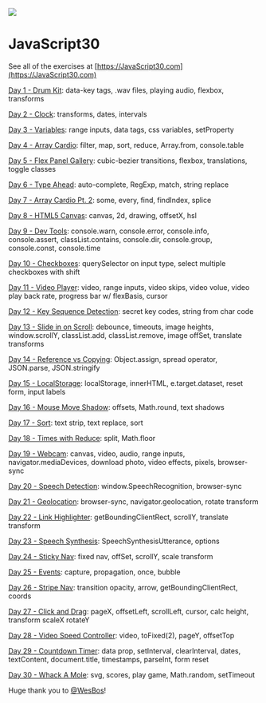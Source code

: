 ![](https://javascript30.com/images/JS3-social-share.png)

# JavaScript30

See all of the exercises at [https://JavaScript30.com](https://JavaScript30.com)

[Day 1 - Drum Kit](https://github.com/SanKlein/JavaScript-30/tree/master/Day%201%20-%20Drum%20Kit): data-key tags, .wav files, playing audio, flexbox, transforms

[Day 2 - Clock](https://github.com/SanKlein/JavaScript-30/tree/master/Day%202%20-%20Clock): transforms, dates, intervals

[Day 3 - Variables](https://github.com/SanKlein/JavaScript-30/tree/master/Day%203%20-%20Variables): range inputs, data tags, css variables, setProperty

[Day 4 - Array Cardio](https://github.com/SanKlein/JavaScript-30/tree/master/Day%204%20-%20Array%20Cardio): filter, map, sort, reduce, Array.from, console.table

[Day 5 - Flex Panel Gallery](https://github.com/SanKlein/JavaScript-30/tree/master/Day%205%20-%20Flex%20Panel%20Gallery): cubic-bezier transitions, flexbox, translations, toggle classes

[Day 6 - Type Ahead](https://github.com/SanKlein/JavaScript-30/tree/master/Day%206%20-%20Type%20Ahead): auto-complete, RegExp, match, string replace

[Day 7 - Array Cardio Pt. 2](https://github.com/SanKlein/JavaScript-30/tree/master/Day%207%20-%20Array%20Cardio%20Pt.2): some, every, find, findIndex, splice

[Day 8 - HTML5 Canvas](https://github.com/SanKlein/JavaScript-30/tree/master/Day%208%20-%20HTML5%20Canvas): canvas, 2d, drawing, offsetX, hsl

[Day 9 - Dev Tools](https://github.com/SanKlein/JavaScript-30/tree/master/Day%209%20-%20Dev%20Tools): console.warn, console.error, console.info, console.assert, classList.contains, console.dir, console.group, console.const, console.time

[Day 10 - Checkboxes](https://github.com/SanKlein/JavaScript-30/tree/master/Day%2010%20-%20Checkboxes): querySelector on input type, select multiple checkboxes with shift

[Day 11 - Video Player](https://github.com/SanKlein/JavaScript-30/tree/master/Day%2011%20-%20Video%20Player): video, range inputs, video skips, video volue, video play back rate, progress bar w/ flexBasis, cursor

[Day 12 - Key Sequence Detection](https://github.com/SanKlein/JavaScript-30/tree/master/Day%2012%20-%20Key%20Sequence%20Detection): secret key codes, string from char code

[Day 13 - Slide in on Scroll](https://github.com/SanKlein/JavaScript-30/tree/master/Day%2013%20-%20Slide%20in%20on%20Scroll): debounce, timeouts, image heights, window.scrollY, classList.add, classList.remove, image offSet, translate transforms

[Day 14 - Reference vs Copying](https://github.com/SanKlein/JavaScript-30/tree/master/Day%2014%20-%20References%20vs%20Copying): Object.assign, spread operator, JSON.parse, JSON.stringify

[Day 15 - LocalStorage](https://github.com/SanKlein/JavaScript-30/tree/master/Day%2015%20-%20LocalStorage): localStorage, innerHTML, e.target.dataset, reset form, input labels

[Day 16 - Mouse Move Shadow](https://github.com/SanKlein/JavaScript-30/tree/master/Day%2016%20-%20Mouse%20Move%20Shadow): offsets, Math.round, text shadows

[Day 17 - Sort](https://github.com/SanKlein/JavaScript-30/tree/master/Day%2017%20-%20Sort): text strip, text replace, sort

[Day 18 - Times with Reduce](https://github.com/SanKlein/JavaScript-30/tree/master/Day%2018%20-%20Times%20with%20Reduce): split, Math.floor

[Day 19 - Webcam](https://github.com/SanKlein/JavaScript-30/tree/master/Day%2019%20-%20Webcam): canvas, video, audio, range inputs, navigator.mediaDevices, download photo, video effects, pixels, browser-sync

[Day 20 - Speech Detection](https://github.com/SanKlein/JavaScript-30/tree/master/Day%2020%20-%20Speech%20Detection): window.SpeechRecognition, browser-sync

[Day 21 - Geolocation](https://github.com/SanKlein/JavaScript-30/tree/master/Day%2021%20-%20Geolocation): browser-sync, navigator.geolocation, rotate transform

[Day 22 - Link Highlighter](https://github.com/SanKlein/JavaScript-30/tree/master/Day%2022%20-%20Link%20Highlighter): getBoundingClientRect, scrollY, translate transform

[Day 23 - Speech Synthesis](https://github.com/SanKlein/JavaScript-30/tree/master/Day%2023%20-%20Speech%20Synthesis): SpeechSynthesisUtterance, options

[Day 24 - Sticky Nav](https://github.com/SanKlein/JavaScript-30/tree/master/Day%2024%20-%20Sticky%20Nav): fixed nav, offSet, scrollY, scale transform

[Day 25 - Events](https://github.com/SanKlein/JavaScript-30/tree/master/Day%2025%20-%20Event%20Capture%2C%20Propagation%2C%20Bubbling%20and%20Once): capture, propagation, once, bubble

[Day 26 - Stripe Nav](https://github.com/SanKlein/JavaScript-30/tree/master/Day%2026%20-%20Stripe%20Nav): transition opacity, arrow, getBoundingClientRect, coords

[Day 27 - Click and Drag](https://github.com/SanKlein/JavaScript-30/tree/master/Day%2027%20-%20Click%20and%20Drag): pageX, offsetLeft, scrollLeft, cursor, calc height, transform scaleX rotateY

[Day 28 - Video Speed Controller](https://github.com/SanKlein/JavaScript-30/tree/master/Day%2028%20-%20Video%20Speed%20Controller): video, toFixed(2), pageY, offsetTop

[Day 29 - Countdown Timer](https://github.com/SanKlein/JavaScript-30/tree/master/Day%2029%20-%20Countdown%20Timer): data prop, setInterval, clearInterval, dates, textContent, document.title, timestamps, parseInt, form reset

[Day 30 - Whack A Mole](https://github.com/SanKlein/JavaScript-30/tree/master/Day%2030%20-%20Whack%20A%20Mole): svg, scores, play game, Math.random, setTimeout 

Huge thank you to [@WesBos](https://github.com/wesbos)!
